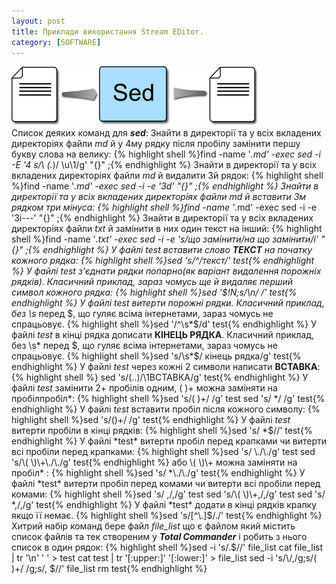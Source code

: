 ```yaml
---
layout: post
title: Приклади використання Stream EDitor.
category: [SOFTWARE]
---
```

![sed logo](/assets/media/sed-stream-editor.png?style=head)  
Список деяких команд для ***sed***:
Знайти в директорії та у всіх вкладених директоріях файли *md* й у 4му рядку після пробілу замінити першу букву слова на велику:
    {% highlight shell %}find -name '*.md' -exec sed -i -E '4 s/\ (.*)/ \u\1/g' "{}" \;{% endhighlight %}
Знайти в директорії та у всіх вкладених директоріях файли *md* й видалити 3й рядок:
    {% highlight shell %}find -name '*.md' -exec sed -i -e '3d' "{}" \;{% endhighlight %}
Знайти в директорії та у всіх вкладених директоріях файли *md* й вставити 3м рядком три мінуса:
    {% highlight shell %}find -name '*.md' -exec sed -i -e '3i---' "{}" \;{% endhighlight %}
Знайти в директорії та у всіх вкладених директоріях файли *txt* й замінити в них один текст на інший:
    {% highlight shell %}find -name '*.txt' -exec sed -i -e 's/що замінити/на що замінити/i' "{}" \;{% endhighlight %}
У файлі *test* вставити слово **ТЕКСТ** на початку кожного рядка:
    {% highlight shell %}sed 's/^/текст/' test{% endhighlight %}<!--more-->
У файлі *test* з'єднати рядки попарно(як варіант видалення порожніх рядків). Класичний приклад, зараз чомусь ще й видаляє перший символ кожного рядка:
    {% highlight shell %}sed '$!N;s/\n/ /' test{% endhighlight %}
У файлі *test* витерти порожні рядки. Класичний приклад, без \s* перед $, що гуляє всіма інтернетами, зараз чомусь не спрацьовує.
    {% highlight shell %}sed '/^\s*$/d' test{% endhighlight %}
У файлі *test* в кінці рядка дописати **КІНЕЦЬ РЯДКА**. Класичний приклад, без \s* перед $, що гуляє всіма інтернетами, зараз чомусь не спрацьовує.
    {% highlight shell %}sed 's/\s*$/ кінець рядка/g' test{% endhighlight %}
У файлі *test* через кожні 2 символи написати **ВСТАВКА**:
    {% highlight shell %} sed 's/\(..\)/\1ВСТАВКА/g' test{% endhighlight %}
У файлі *test* замінити 2+ пробілів одним, \( \)\+ можна заміняти на  пробілпробіл*:
    {% highlight shell %}sed 's/\( \)\+/ /g' test
sed 's/  */ /g' test{% endhighlight %}
У файлі *test* вставити пробіл після кожного символу:
    {% highlight shell %}sed 's/\(\)\+/ /g' test{% endhighlight %}
У файлі *test* витерти пробіли в кінці рядків:
    {% highlight shell %}sed 's/ *$//' test{% endhighlight %}
У файлі *test* витерти пробіл перед крапками чи витерти всі пробіли перед крапками:
    {% highlight shell %}sed 's/ \./\./g' test
sed 's/\( \)\+\./\./g' test{% endhighlight %}
або \( \)\+ можна заміняти на  пробіл* :
    {% highlight shell %}sed 's/ *\./\./g' test{% endhighlight %}
У файлі *test* витерти пробіл перед комами чи витерти всі пробіли перед комами:
    {% highlight shell %}sed 's/ ,/,/g' test
sed 's/\( \)\+,/,/g' test
sed 's/ *,/,/g' test{% endhighlight %}
У файлі *test* додати в кінці рядків крапку якщо її немає.
    {% highlight shell %}sed 's/[^\.]$/./' test{% endhighlight %}
Хитрий набір команд бере файл *file_list* що є файлом який містить список файлів та тек створеним у ***Total Commander*** і робить з нього список в один рядок:
    {% highlight shell %}sed -i 's/.$//' file_list
cat file_list | tr '\n' ' ' > test
cat test | tr '[:upper:]' '[:lower:]' > file_list
sed -i 's/\\/,/g;s/\( \)\+/ /g;s/, $//' file_list
rm test{% endhighlight %}
